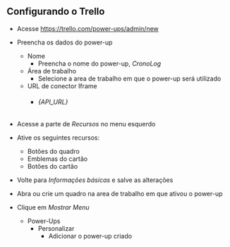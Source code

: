 ## Configurando o Trello
- Acesse <https://trello.com/power-ups/admin/new>
- Preencha os dados do power-up
    - Nome
        - Preencha o nome do power-up, *CronoLog*
    - Área de trabalho       
        - Selecione a area de trabalho em que o power-up será utilizado
    - URL de conector Iframe
        - ###### {API_URL}


- Acesse a parte de *Recursos* no menu esquerdo
- Ative os seguintes recursos:
    - Botões do quadro
    - Emblemas do cartão
    - Botões do cartão


- Volte para *Informações básicas* e salve as alterações
- Abra ou crie um quadro na area de trabalho em que ativou o power-up
- Clique em *Mostrar Menu*
    - Power-Ups
        - Personalizar
            - Adicionar o power-up criado